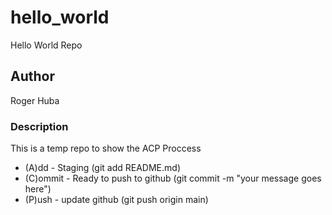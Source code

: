 # hello_world
Hello World Repo

## Author
Roger Huba

### Description
This is a temp repo to show the ACP Proccess

- (A)dd - Staging (git add README.md)
- (C)ommit - Ready to push to github (git commit -m "your message goes here")
- (P)ush - update github (git push origin main)

